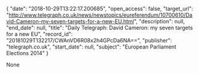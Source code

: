 {
  "date": "2018-10-29T13:22:17.200685", 
  "open_access": false, 
  "target_url": "http://www.telegraph.co.uk/news/newstopics/eureferendum/10700610/David-Cameron-my-seven-targets-for-a-new-EU.html", 
  "description": null, 
  "end_date": null, 
  "title": "Daily Telegraph: David Cameron: my seven targets for a new EU", 
  "record_id": "20181029T132217/CWAnVD6R08x2h4GPcDa6NA==", 
  "publisher": "telegraph.co.uk", 
  "start_date": null, 
  "subject": "European Parliament Elections 2014"
}

None
